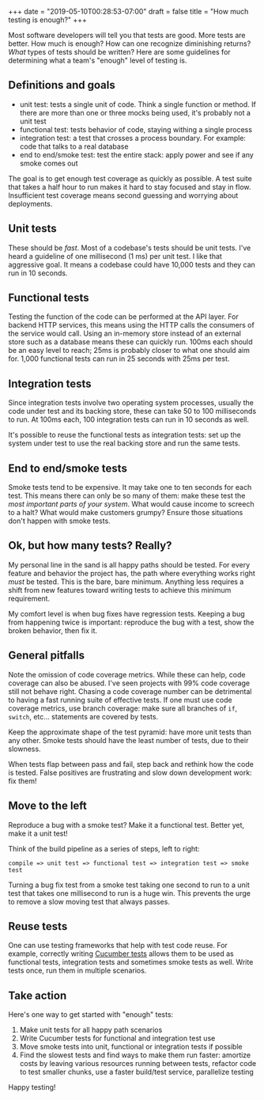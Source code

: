 +++
date = "2019-05-10T00:28:53-07:00"
draft = false
title = "How much testing is enough?"
+++

Most software developers will tell you that tests are good. More tests are better. How much is enough? How can one recognize diminishing returns? *What* types of tests should be written? Here are some guidelines for determining what a team's "enough" level of testing is.

## Definitions and goals

* unit test: tests a single unit of code. Think a single function or method. If there are more than one or three mocks being used, it's probably not a unit test
* functional test: tests behavior of code, staying withing a single process
* integration test: a test that crosses a process boundary. For example: code that talks to a real database
* end to end/smoke test: test the entire stack: apply power and see if any smoke comes out

The goal is to get enough test coverage as quickly as possible. A test suite that takes a half hour to run makes it hard to stay focused and stay in flow. Insufficient test coverage means second guessing and worrying about deployments.

## Unit tests

These should be *fast*. Most of a codebase's tests should be unit tests. I've heard a guideline of one millisecond (1 ms) per unit test. I like that aggressive goal. It means a codebase could have 10,000 tests and they can run in 10 seconds.

## Functional tests

Testing the function of the code can be performed at the API layer. For backend HTTP services, this means using the HTTP calls the consumers of the service would call. Using an in-memory store instead of an external store such as a database means these can quickly run. 100ms each should be an easy level to reach; 25ms is probably closer to what one should aim for. 1,000 functional tests can run in 25 seconds with 25ms per test.

## Integration tests

Since integration tests involve two operating system processes, usually the code under test and its backing store, these can take 50 to 100 milliseconds to run. At 100ms each, 100 integration tests can run in 10 seconds as well.

It's possible to reuse the functional tests as integration tests: set up the system under test to use the real backing store and run the same tests.

## End to end/smoke tests

Smoke tests tend to be expensive. It may take one to ten seconds for each test. This means there can only be so many of them: make these test the *most important parts of your system*. What would cause income to screech to a halt? What would make customers grumpy? Ensure those situations don't happen with smoke tests.

## Ok, but how many tests? Really?

My personal line in the sand is all happy paths should be tested. For every feature and behavior the project has, the path where everything works right *must* be tested. This is the bare, bare minimum. Anything less requires a shift from new features toward writing tests to achieve this minimum requirement.

My comfort level is when bug fixes have regression tests. Keeping a bug from happening twice is important: reproduce the bug with a test, show the broken behavior, then fix it.

## General pitfalls

Note the omission of code coverage metrics. While these can help, code coverage can also be abused. I've seen projects with 99% code coverage still not behave right. Chasing a code coverage number can be detrimental to having a fast running suite of effective tests. If one must use code coverage metrics, use branch coverage: make sure all branches of `if`, `switch`, etc... statements are covered by tests.

Keep the approximate shape of the test pyramid: have more unit tests than any other. Smoke tests should have the least number of tests, due to their slowness.

When tests flap between pass and fail, step back and rethink how the code is tested. False positives are frustrating and slow down development work: fix them!

## Move to the left

Reproduce a bug with a smoke test? Make it a functional test. Better yet, make it a unit test!

Think of the build pipeline as a series of steps, left to right:

`compile => unit test => functional test => integration test => smoke test`

Turning a bug fix test from a smoke test taking one second to run to a unit test that takes one millisecond to run is a huge win. This prevents the urge to remove a slow moving test that always passes.

## Reuse tests

One can use testing frameworks that help with test code reuse. For example, correctly writing [Cucumber tests](https://cucumber.io/) allows them to be used as functional tests, integration tests and sometimes smoke tests as well. Write tests once, run them in multiple scenarios.

## Take action

Here's one way to get started with "enough" tests:

1. Make unit tests for all happy path scenarios
2. Write Cucumber tests for functional and integration test use
3. Move smoke tests into unit, functional or integration tests if possible
4. Find the slowest tests and find ways to make them run faster: amortize costs by leaving various resources running between tests, refactor code to test smaller chunks, use a faster build/test service, parallelize testing

Happy testing!